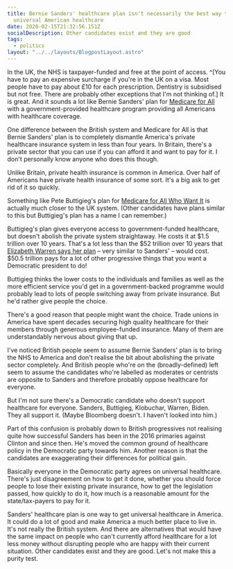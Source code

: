 ```yaml
---
title: Bernie Sanders' healthcare plan isn't necessarily the best way to
  universal American healthcare
date: 2020-02-15T21:32:56.151Z
socialDescription: Other candidates exist and they are good
tags:
  - politics
layout: "../../layouts/BlogpostLayout.astro"
---
```


In the UK, the NHS is taxpayer-funded and free at the point of access. ^[You have to pay an expensive surcharge if you're in the UK on a visa. Most people have to pay about £10 for each prescription. Dentistry is subsidised but not free. There are probably other exceptions that I'm not thinking of.] It is great. And it sounds a lot like Bernie Sanders' plan for [Medicare for All](https://berniesanders.com/issues/medicare-for-all) with a government-provided healthcare program providing all Americans with healthcare coverage.

One difference between the British system and Medicare for All is that Bernie Sanders' plan is to completely dismantle America's private healthcare insurance system in less than four years. In Britain, there's a private sector that you can use if you can afford it and want to pay for it. I don't personally know anyone who does this though.

Unlike Britain, private health insurance is common in America. Over half of Americans have private health insurance of some sort. It's a big ask to get rid of it so quickly.

Something like Pete Buttigieg's plan for [Medicare for All Who Want It](https://peteforamerica.com/policies/health-care) is actually much closer to the UK system. (Other candidates have plans similar to this but Buttigieg's plan has a name I can remember.)

Buttigieg's plan gives everyone access to government-funded healthcare, but doesn't abolish the private system straightaway. He costs it at $1.5 trillion over 10 years. That's a lot less than the $52 trillion over 10 years that [Elizabeth Warren says her plan](https://elizabethwarren.com/plans/paying-for-m4a) – very similar to Sanders' – would cost. $50.5 trillion pays for a lot of other progressive things that you want a Democratic president to do!

Buttigieg thinks the lower costs to the individuals and families as well as the more efficient service you'd get in a government-backed programme would probably lead to lots of people switching away from private insurance. But he'd rather give people the choice.

There's a good reason that people might want the choice. Trade unions in America have spent decades securing high quality healthcare for their members through generous employee-funded insurance. Many of them are understandably nervous about giving that up.

I've noticed British people seem to assume Bernie Sanders' plan is to bring the NHS to America and don't realise the bit about abolishing the private sector completely. And British people who're on the (broadly-defined) left seem to assume the candidates who're labelled as moderates or centrists are opposite to Sanders and therefore probably oppose healthcare for everyone.

But I'm not sure there's a Democratic candidate who doesn't support healthcare for everyone. Sanders, Buttigieg, Klobuchar, Warren, Biden. They all support it. (Maybe Bloomberg doesn't. I haven't looked into him.)

Part of this confusion is probably down to British progressives not realising quite how successful Sanders has been in the 2016 primaries against Clinton and since then. He's moved the common ground of healthcare policy in the Democratic party towards him. Another reason is that the candidates are exaggerating their differences for political gain.

Basically everyone in the Democratic party agrees on universal healthcare. There's just disagreement on how to get it done, whether you should force people to lose their existing private insurance, how to get the legislation passed, how quickly to do it, how much is a reasonable amount for the state/tax-payers to pay for it.

Sanders' healthcare plan is one way to get universal healthcare in America. It could do a lot of good and make America a much better place to live in. It's not really the British system. And there are alternatives that would have the same impact on people who can't currently afford healthcare for a lot less money without disrupting people who are happy with their current situation. Other candidates exist and they are good. Let's not make this a purity test.
